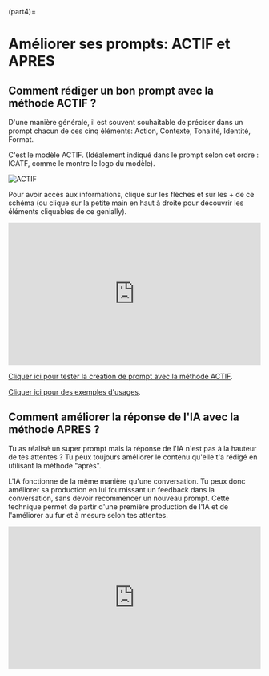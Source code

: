 (part4)=
# Améliorer ses prompts: ACTIF et APRES

## Comment rédiger un bon prompt avec la méthode ACTIF ?

D'une manière générale, il est souvent souhaitable de préciser dans un prompt chacun de ces cinq éléments: Action, Contexte, Tonalité, Identité, Format. 

C'est le modèle ACTIF. (Idéalement indiqué dans le prompt selon cet ordre : ICATF, comme le montre le logo du modèle).

![ACTIF](attachments/ACTIF.png)

Pour avoir accès aux informations, clique sur les flèches et sur les + de ce schéma (ou clique sur la petite main en haut à droite pour découvrir les éléments cliquables de ce genially).

<div style="width: 100%;">
    <div style="position: relative; padding-bottom: 56.25%; padding-top: 0; height: 0;"><iframe title="Zentrales Schema Mindmap" frameborder="0" width="1200" height="675" style="text-align: center; position: absolute; top: 0px; left: 0px; width: 100%; height: 100%;" src="https://view.genially.com/672a139461d8c8b0919da0c0" type="text/html" allowscriptaccess="always" allowfullscreen="true" scrolling="yes" allownetworking="all"></iframe> </div>
</div>

[Cliquer ici pour tester la création de prompt avec la méthode ACTIF](https://actif.numedu.org/).

[Cliquer ici pour des exemples d'usages](https://prompting.numedu.org/browse.php?cible=apprenants).

## Comment améliorer la réponse de l'IA avec la méthode APRES ?

Tu as réalisé un super prompt mais la réponse de l'IA n'est pas à la hauteur de tes attentes ? Tu peux toujours améliorer le contenu qu'elle t'a rédigé en utilisant la méthode "après".

L'IA fonctionne de la même manière qu'une conversation. Tu peux donc améliorer sa production en lui fournissant un feedback dans la conversation, sans devoir recommencer un nouveau prompt. Cette technique permet de partir d'une première production de l'IA et de l'améliorer au fur et à mesure selon tes attentes.

<div style="width: 100%;">
    <div style="position: relative; padding-bottom: 56.25%; padding-top: 0; height: 0;"><iframe title="Modèle APRES" frameborder="0" width="1200" height="675" style="text-align: center; position: absolute; top: 0px; left: 0px; width: 100%; height: 100%;" src="https://view.genially.com/6751a9334169a02fd9d77548" type="text/html" allowscriptaccess="always" allowfullscreen="true" scrolling="yes" allownetworking="all"></iframe> </div>
</div>



